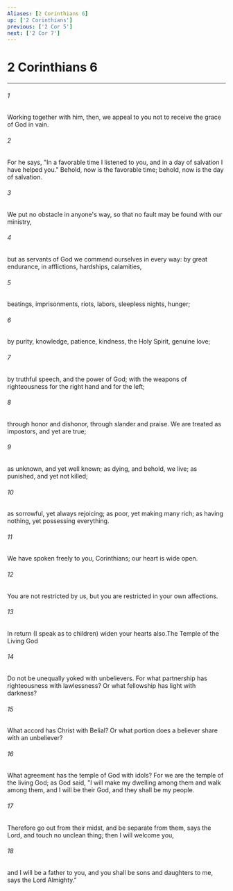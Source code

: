 ```yaml
---
Aliases: [2 Corinthians 6]
up: ['2 Corinthians']
previous: ['2 Cor 5']
next: ['2 Cor 7']
---
```

# 2 Corinthians 6
***



###### 1 
Working together with him, then, we appeal to you not to receive the grace of God in vain. 

###### 2 
For he says, "In a favorable time I listened to you, and in a day of salvation I have helped you." Behold, now is the favorable time; behold, now is the day of salvation. 

###### 3 
We put no obstacle in anyone's way, so that no fault may be found with our ministry, 

###### 4 
but as servants of God we commend ourselves in every way: by great endurance, in afflictions, hardships, calamities, 

###### 5 
beatings, imprisonments, riots, labors, sleepless nights, hunger; 

###### 6 
by purity, knowledge, patience, kindness, the Holy Spirit, genuine love; 

###### 7 
by truthful speech, and the power of God; with the weapons of righteousness for the right hand and for the left; 

###### 8 
through honor and dishonor, through slander and praise. We are treated as impostors, and yet are true; 

###### 9 
as unknown, and yet well known; as dying, and behold, we live; as punished, and yet not killed; 

###### 10 
as sorrowful, yet always rejoicing; as poor, yet making many rich; as having nothing, yet possessing everything. 

###### 11 
We have spoken freely to you, Corinthians; our heart is wide open. 

###### 12 
You are not restricted by us, but you are restricted in your own affections. 

###### 13 
In return (I speak as to children) widen your hearts also.The Temple of the Living God 

###### 14 
Do not be unequally yoked with unbelievers. For what partnership has righteousness with lawlessness? Or what fellowship has light with darkness? 

###### 15 
What accord has Christ with Belial? Or what portion does a believer share with an unbeliever? 

###### 16 
What agreement has the temple of God with idols? For we are the temple of the living God; as God said, "I will make my dwelling among them and walk among them, and I will be their God, and they shall be my people. 

###### 17 
Therefore go out from their midst, and be separate from them, says the Lord, and touch no unclean thing; then I will welcome you, 

###### 18 
and I will be a father to you, and you shall be sons and daughters to me, says the Lord Almighty."
